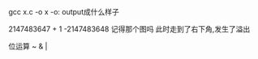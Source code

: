 gcc x.c -o x 
-o: output成什么样子

2147483647 + 1 -2147483648
记得那个图吗 此时走到了右下角,发生了溢出

位运算 
    ~ & |
    